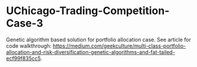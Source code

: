 # UChicago-Trading-Competition-Case-3

Genetic algorithm based solution for portfolio allocation case. See article for code walkthrough: https://medium.com/geekculture/multi-class-portfolio-allocation-and-risk-diversification-genetic-algorithms-and-fat-tailed-ecf99f835cc5.
